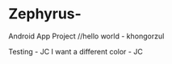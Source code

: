# Zephyrus-
Android App Project
//hello world - khongorzul 

Testing - JC
I want a different color - JC